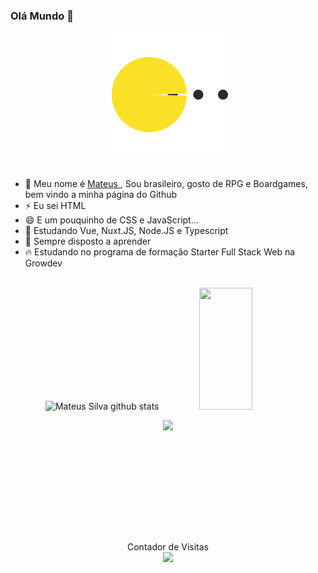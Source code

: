 ### Olá Mundo 👋


<div align="center">
    <img src="https://raw.githubusercontent.com/Aniket965/Aniket965/master/pacman.svg?sanitize=true" width="200" height="200">
</div>

<br/>

- 🌱 Meu nome é <a href="https://www.linkedin.com/in/mateus-s-910b1283/" target="_blank"> Mateus </a>, Sou brasileiro, gosto de RPG e Boardgames, bem vindo a minha página do Github
- ⚡ Eu sei HTML
- 😄 E um pouquinho de CSS e JavaScript...
- 🚀 Estudando Vue, Nuxt.JS, Node.JS e Typescript
- 💖 Sempre disposto a aprender 
- 🔥 Estudando no programa de formação Starter Full Stack Web na Growdev

<br/>

<div align="center">  
  <img width="49%" height="195px" src="https://github-readme-stats.vercel.app/api?username=MateusSilva42&show_icons=true&count_private=true&hide_border=true&title_color=00bfbf&icon_color=00bfbf&text_color=c9d1d9&bg_color=0d1117" alt="Mateus Silva github stats" /> 
  <img width="41%" height="195px" src="https://github-readme-stats.vercel.app/api/top-langs/?username=MateusSilva42&layout=compact&hide_border=true&title_color=00bfbf&text_color=00bfbf&bg_color=0d1117" />
</div>

<p align="center" style="height: 180px;">
   <img style="height:10rem;" src="https://github-readme-streak-stats.herokuapp.com/?user=MateusSilva42&theme=radical&show_icons=true&border=e4e2e2" />
</p>



<p align="center"> 
  <div align="center">Contador de Visitas</div>
  <div align="center">
    <img src="https://profile-counter.glitch.me/MateusSilva42/count.svg"/>
  </div> 
</p>





